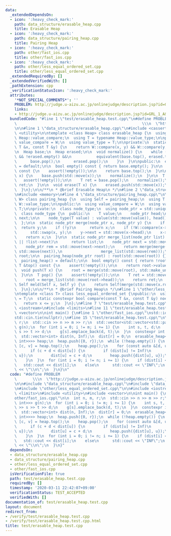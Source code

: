 ```yaml
---
data:
  _extendedDependsOn:
  - icon: ':heavy_check_mark:'
    path: data_structure/erasable_heap.cpp
    title: Erasable Heap
  - icon: ':heavy_check_mark:'
    path: data_structure/pairing_heap.cpp
    title: Pairing Heap
  - icon: ':heavy_check_mark:'
    path: other/fast_ios.cpp
    title: other/fast_ios.cpp
  - icon: ':heavy_check_mark:'
    path: other/less_equal_ordered_set.cpp
    title: other/less_equal_ordered_set.cpp
  _extendedRequiredBy: []
  _extendedVerifiedWith: []
  _pathExtension: cpp
  _verificationStatusIcon: ':heavy_check_mark:'
  attributes:
    '*NOT_SPECIAL_COMMENTS*': ''
    PROBLEM: http://judge.u-aizu.ac.jp/onlinejudge/description.jsp?id=GRL_1_A&lang=ja
    links:
    - http://judge.u-aizu.ac.jp/onlinejudge/description.jsp?id=GRL_1_A&lang=ja
  bundledCode: "#line 1 \"test/erasable_heap.test.cpp\"\n#define PROBLEM         \
    \                                                       \\\n  \"http://judge.u-aizu.ac.jp/onlinejudge/description.jsp?id=GRL_1_A&lang=ja\"\
    \n\n#line 1 \"data_structure/erasable_heap.cpp\"\n#include <cassert>\n#include\
    \ <utility>\n\ntemplate <class Heap> class erasable_heap {\n  using W = typename\
    \ Heap::value_compare;\n  using T = typename Heap::value_type;\n\npublic:\n  using\
    \ value_compare = W;\n  using value_type = T;\n\nprivate:\n  static bool equivalent(const\
    \ T &x, const T &y) {\n    return W::compare(x, y) && W::compare(y, x);\n  }\n\
    \n  Heap base;\n  Heap erased;\n\n  void normalize() {\n    while (!base.empty()\
    \ && !erased.empty() &&\n           equivalent(base.top(), erased.top())) {\n\
    \      base.pop();\n      erased.pop();\n    }\n  }\n\npublic:\n  erasable_heap()\
    \ = default;\n\n  bool empty() const { return base.empty(); }\n\n  const T &top()\
    \ const {\n    assert(!empty());\n\n    return base.top();\n  }\n\n  void push(T\
    \ x) {\n    base.push(std::move(x));\n    normalize();\n  }\n\n  T pop() {\n \
    \   assert(!empty());\n\n    T ret = base.pop();\n    normalize();\n    return\
    \ ret;\n  }\n\n  void erase(T x) {\n    erased.push(std::move(x));\n    normalize();\n\
    \  }\n};\n\n/**\n * @brief Erasable Heap\n */\n#line 2 \"data_structure/pairing_heap.cpp\"\
    \n#include <memory>\n#line 4 \"data_structure/pairing_heap.cpp\"\n\ntemplate <class\
    \ W> class pairing_heap {\n  using Self = pairing_heap;\n  using T = typename\
    \ W::value_type;\n\npublic:\n  using value_compare = W;\n  using value_type =\
    \ T;\n\nprivate:\n  class node_type;\n  using node_ptr = std::unique_ptr<node_type>;\n\
    \  class node_type {\n  public:\n    T value;\n    node_ptr head;\n    node_ptr\
    \ next;\n\n    node_type(T value) : value(std::move(value)), head(), next() {}\n\
    \  };\n\n  static node_ptr merge(node_ptr x, node_ptr y) {\n    if (!x)\n    \
    \  return y;\n    if (!y)\n      return x;\n    if (!W::compare(x->value, y->value))\n\
    \      std::swap(x, y);\n    y->next = std::move(x->head);\n    x->head = std::move(y);\n\
    \    return x;\n  }\n\n  static node_ptr merge_list(node_ptr list) {\n    if (!list\
    \ || !list->next)\n      return list;\n    node_ptr next = std::move(list->next);\n\
    \    node_ptr rem = std::move(next->next);\n    return merge(merge(std::move(list),\
    \ std::move(next)),\n                 merge_list(std::move(rem)));\n  }\n\n  node_ptr\
    \ root;\n\n  pairing_heap(node_ptr root) : root(std::move(root)) {}\n\npublic:\n\
    \  pairing_heap() = default;\n\n  bool empty() const { return !root; }\n\n  const\
    \ T &top() const {\n    assert(!empty());\n\n    return root->value;\n  }\n\n\
    \  void push(T x) {\n    root = merge(std::move(root), std::make_unique<node_type>(std::move(x)));\n\
    \  }\n\n  T pop() {\n    assert(!empty());\n\n    T ret = std::move(root->value);\n\
    \    root = merge_list(std::move(root->head));\n    return ret;\n  }\n\n  static\
    \ Self meld(Self x, Self y) {\n    return Self(merge(std::move(x.root), std::move(y.root)));\n\
    \  }\n};\n\n/**\n * @brief Pairing Heap\n */\n#line 1 \"other/less_equal_ordered_set.cpp\"\
    \ntemplate <class T> class less_equal_ordered_set {\npublic:\n  using value_type\
    \ = T;\n  static constexpr bool compare(const T &x, const T &y) noexcept {\n \
    \   return x <= y;\n  }\n};\n#line 7 \"test/erasable_heap.test.cpp\"\n\n#include\
    \ <iostream>\n#include <limits>\n#line 11 \"test/erasable_heap.test.cpp\"\n#include\
    \ <vector>\n\nint main() {\n#line 1 \"other/fast_ios.cpp\"\nstd::ios::sync_with_stdio(false);\n\
    std::cin.tie(nullptr);\n#line 15 \"test/erasable_heap.test.cpp\"\n\n  int n, m,\
    \ r;\n  std::cin >> n >> m >> r;\n  std::vector<std::vector<std::pair<int, int>>>\
    \ g(n);\n  for (int i = 0; i != m; i += 1) {\n    int s, t, d;\n    std::cin >>\
    \ s >> t >> d;\n    g[s].emplace_back(d, t);\n  }\n  constexpr int Inf = std::numeric_limits<int>::max();\n\
    \  std::vector<int> dist(n, Inf);\n  dist[r] = 0;\n  erasable_heap<pairing_heap<less_equal_ordered_set<std::pair<int,\
    \ int>>>> heap;\n  heap.push({0, r});\n  while (!heap.empty()) {\n    const auto\
    \ [c, v] = heap.top();\n    heap.pop();\n    for (const auto &[d, u] : g[v]) {\n\
    \      if (c + d < dist[u]) {\n        if (dist[u] != Inf)\n          heap.erase({dist[u],\
    \ u});\n        dist[u] = c + d;\n        heap.push({dist[u], u});\n      }\n\
    \    }\n  }\n  for (int i = 0; i != n; i += 1) {\n    if (dist[i] < Inf)\n   \
    \   std::cout << dist[i];\n    else\n      std::cout << \"INF\";\n    std::cout\
    \ << \"\\n\";\n  }\n}\n"
  code: "#define PROBLEM                                                         \
    \       \\\n  \"http://judge.u-aizu.ac.jp/onlinejudge/description.jsp?id=GRL_1_A&lang=ja\"\
    \n\n#include \"data_structure/erasable_heap.cpp\"\n#include \"data_structure/pairing_heap.cpp\"\
    \n#include \"other/less_equal_ordered_set.cpp\"\n\n#include <iostream>\n#include\
    \ <limits>\n#include <utility>\n#include <vector>\n\nint main() {\n#include \"\
    other/fast_ios.cpp\"\n\n  int n, m, r;\n  std::cin >> n >> m >> r;\n  std::vector<std::vector<std::pair<int,\
    \ int>>> g(n);\n  for (int i = 0; i != m; i += 1) {\n    int s, t, d;\n    std::cin\
    \ >> s >> t >> d;\n    g[s].emplace_back(d, t);\n  }\n  constexpr int Inf = std::numeric_limits<int>::max();\n\
    \  std::vector<int> dist(n, Inf);\n  dist[r] = 0;\n  erasable_heap<pairing_heap<less_equal_ordered_set<std::pair<int,\
    \ int>>>> heap;\n  heap.push({0, r});\n  while (!heap.empty()) {\n    const auto\
    \ [c, v] = heap.top();\n    heap.pop();\n    for (const auto &[d, u] : g[v]) {\n\
    \      if (c + d < dist[u]) {\n        if (dist[u] != Inf)\n          heap.erase({dist[u],\
    \ u});\n        dist[u] = c + d;\n        heap.push({dist[u], u});\n      }\n\
    \    }\n  }\n  for (int i = 0; i != n; i += 1) {\n    if (dist[i] < Inf)\n   \
    \   std::cout << dist[i];\n    else\n      std::cout << \"INF\";\n    std::cout\
    \ << \"\\n\";\n  }\n}"
  dependsOn:
  - data_structure/erasable_heap.cpp
  - data_structure/pairing_heap.cpp
  - other/less_equal_ordered_set.cpp
  - other/fast_ios.cpp
  isVerificationFile: true
  path: test/erasable_heap.test.cpp
  requiredBy: []
  timestamp: '2020-03-11 22:42:07+09:00'
  verificationStatus: TEST_ACCEPTED
  verifiedWith: []
documentation_of: test/erasable_heap.test.cpp
layout: document
redirect_from:
- /verify/test/erasable_heap.test.cpp
- /verify/test/erasable_heap.test.cpp.html
title: test/erasable_heap.test.cpp
---
```

